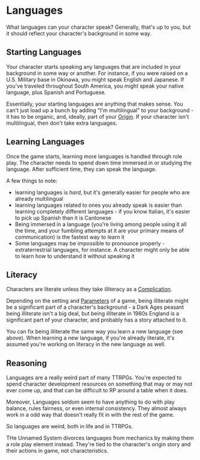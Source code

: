 # Languages

What languages can your character speak? Generally, that's up to you, but it should reflect your character's background in some way.

## Starting Languages

Your character starts speaking any languages that are included in your background in some way or another. For instance, if you were raised on a U.S. Military base in Okinawa, you might speak English and Japanese. If you've traveled throughout South America, you might speak your native language, plus Spanish and Portuguese.

Essentially, your starting languages are anything that makes sense. You can't just load up a bunch by adding "I'm multilingual" to your background - it has to be organic, and, ideally, part of your [Origin](Origin.md). If your character isn't multilingual, then don't take extra languages.

## Learning Languages

Once the game starts, learning more languages is handled through role play. The character needs to spend down time immersed in or studying the language. After sufficient time, they can speak the language.

A few things to note:

- learning languages is *hard*, but it's generally easier for people who are already multilingual
- learning languages related to ones you already speak is easier than learning completely different languages - if you know Italian, it's easier to pick up Spanish than it is Cantonese
- Being immersed in a language (you're living among people using it all the time, and your fumbling attempts at it are your primary means of communication) is the fastest way to learn it
- Some languages may be impossible to pronounce properly - extraterrestrial languages, for instance. A character might only be able to learn how to understand it without speaking it

## Literacy

Characters are literate unless they take illiteracy as a [Complication](Complications.md).

Depending on the setting and [Parameters](Parameters.md) of a game, being illiterate might be a significant part of a character's background - a Dark Ages peasant being illiterate isn't a big deal, but being illiterate in 1980s England is a significant part of your character, and probably has a story attached to it.

You can fix being illiterate the same way you learn a new language (see above). When learning a new language, if you're already literate, it's assumed you're working on literacy in the new language as well.

## Reasoning

Languages are a really weird part of many TTRPGs. You're expected to spend character development resources on something that may or may not ever come up, and that can be difficult to RP around a table when it does.

Moreover, Languages seldom seem to have anything to do with play balance, rules fairness, or even internal consistency. They almost always work in a odd way that doesn't really fit in with the rest of the game.

So languages are weird, both in life and in TTRPGs.

THe Unnamed System divorces languages from mechanics by making them a role play element instead. They're tied to the character's origin story and their actions in game, not characteristics.

